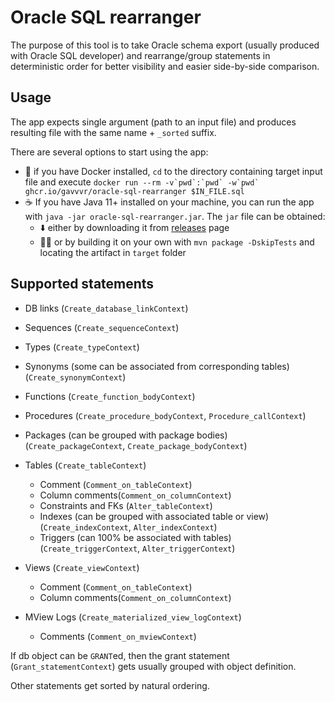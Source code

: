 Oracle SQL rearranger
===

The purpose of this tool is to take Oracle schema export 
(usually produced with Oracle SQL developer)
and rearrange/group statements in deterministic order 
for better visibility and easier side-by-side comparison.

Usage
---

The app expects single argument (path to an input file) 
and produces resulting file with the same name + `_sorted` suffix.

There are several options to start using the app:

- 🐳 if you have Docker installed, `cd` to the directory containing target input file 
  and execute ``docker run --rm -v`pwd`:`pwd` -w`pwd` ghcr.io/gavvvr/oracle-sql-rearranger $IN_FILE.sql``
- ☕️ If you have Java 11+ installed on your machine, you can run the app with `java -jar oracle-sql-rearranger.jar`. 
  The `jar` file can be obtained:
  - ⬇️ either by downloading it from [releases](https://github.com/gavvvr/oracle-sql-rearranger/releases) page
  - 👨‍💻 or by building it on your own with `mvn package -DskipTests` and locating the artifact in `target` folder

Supported statements
---

- DB links (`Create_database_linkContext`)
- Sequences (`Create_sequenceContext`)
- Types (`Create_typeContext`)
- Synonyms (some can be associated from corresponding tables) (`Create_synonymContext`)

- Functions (`Create_function_bodyContext`)
- Procedures (`Create_procedure_bodyContext`, `Procedure_callContext`)
- Packages (can be grouped with package bodies) (`Create_packageContext`, `Create_package_bodyContext`)

- Tables (`Create_tableContext`)
    - Comment (`Comment_on_tableContext`)
    - Column comments(`Comment_on_columnContext`)
    - Constraints and FKs (`Alter_tableContext`)
    - Indexes (can be grouped with associated table or view) (`Create_indexContext`, `Alter_indexContext`)
    - Triggers (can 100% be associated with tables) (`Create_triggerContext`, `Alter_triggerContext`)
- Views (`Create_viewContext`)
    - Comment (`Comment_on_tableContext`)
    - Column comments(`Comment_on_columnContext`)

- MView Logs (`Create_materialized_view_logContext`)
    - Comments (`Comment_on_mviewContext`)

If db object can be `GRANT`ed, then the grant statement (`Grant_statementContext`)
gets usually grouped with object definition.

Other statements get sorted by natural ordering.

